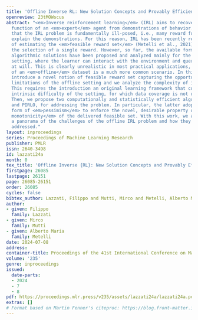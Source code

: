 ```yaml
---
title: 'Offline Inverse RL: New Solution Concepts and Provably Efficient Algorithms'
openreview: 23tMOWscus
abstract: "<em>Inverse reinforcement learning</em> (IRL) aims to recover the reward
  function of an <em>expert</em> agent from demonstrations of behavior. It is well-known
  that the IRL problem is fundamentally ill-posed, i.e., many reward functions can
  explain the demonstrations. For this reason, IRL has been recently reframed in terms
  of estimating the <em>feasible reward set</em> (Metelli et al., 2021), thus, postponing
  the selection of a single reward. However, so far, the available formulations and
  algorithmic solutions have been proposed and analyzed mainly for the <em>online</em>
  setting, where the learner can interact with the environment and query the expert
  at will. This is clearly unrealistic in most practical applications, where the availability
  of an <em>offline</em> dataset is a much more common scenario. In this paper, we
  introduce a novel notion of feasible reward set capturing the opportunities and
  limitations of the offline setting and we analyze the complexity of its estimation.
  This requires the introduction an original learning framework that copes with the
  intrinsic difficulty of the setting, for which data coverage is not under control.
  Then, we propose two computationally and statistically efficient algorithms, IRLO
  and PIRLO, for addressing the problem. In particular, the latter adopts a specific
  form of <em>pessimism</em> to enforce the novel, desirable property of <em>inclusion
  monotonicity</em> of the delivered feasible set. With this work, we aim to provide
  a panorama of the challenges of the offline IRL problem and how they can be fruitfully
  addressed."
layout: inproceedings
series: Proceedings of Machine Learning Research
publisher: PMLR
issn: 2640-3498
id: lazzati24a
month: 0
tex_title: 'Offline Inverse {RL}: New Solution Concepts and Provably Efficient Algorithms'
firstpage: 26085
lastpage: 26151
page: 26085-26151
order: 26085
cycles: false
bibtex_author: Lazzati, Filippo and Mutti, Mirco and Metelli, Alberto Maria
author:
- given: Filippo
  family: Lazzati
- given: Mirco
  family: Mutti
- given: Alberto Maria
  family: Metelli
date: 2024-07-08
address:
container-title: Proceedings of the 41st International Conference on Machine Learning
volume: '235'
genre: inproceedings
issued:
  date-parts:
  - 2024
  - 7
  - 8
pdf: https://proceedings.mlr.press/v235/assets/lazzati24a/lazzati24a.pdf
extras: []
# Format based on Martin Fenner's citeproc: https://blog.front-matter.io/posts/citeproc-yaml-for-bibliographies/
---
```

